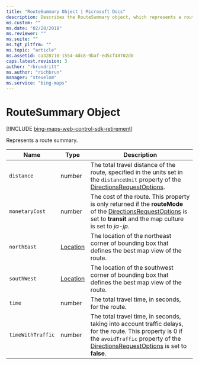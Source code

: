 ```yaml
---
title: "RouteSummary Object | Microsoft Docs"
description: Describes the RouteSummary object, which represents a route summary, and provides a list of route summary properties.
ms.custom: ""
ms.date: "02/28/2018"
ms.reviewer: ""
ms.suite: ""
ms.tgt_pltfrm: ""
ms.topic: "article"
ms.assetid: ca328710-1554-4dc8-9baf-ed5cf48702d0
caps.latest.revision: 3
author: "rbrundritt"
ms.author: "richbrun"
manager: "stevelom"
ms.service: "bing-maps"
---
```


# RouteSummary Object

[!INCLUDE [bing-maps-web-control-sdk-retirement](../../includes/bing-maps-web-control-sdk-retirement.md)]

Represents a route summary.

|   Name          |   Type   |   Description                                                                                                                                                                          |
|-----------------|----------|----------------------------------------------------------------------------------------------------------------------------------------------------------------------------------------|
| `distance`        | number   | The total travel distance of the route, specified in the units set in the `distanceUnit` property of the [DirectionsRequestOptions](directionsrequestoptions-object.md).                                         |
| `monetaryCost` | number | The cost of the route. This property is only returned if the **routeMode** of the [DirectionsRequestOptions](directionsrequestoptions-object.md) is set to **transit** and the map culture is set to *ja-jp*. |
| `northEast`       | [Location](../../map-control-api/location-class.md) | The location of the northeast corner of bounding box that defines the best map view of the route.                                                                                      |
| `southWest`       | [Location](../../map-control-api/location-class.md) | The location of the southwest corner of bounding box that defines the best map view of the route.                                                                                      |
| `time`            | number   | The total travel time, in seconds, for the route.                                                                                                                                      |
| `timeWithTraffic` | number   | The total travel time, in seconds, taking into account traffic delays, for the route. This property is 0 if the `avoidTraffic` property of the [DirectionsRequestOptions](directionsrequestoptions-object.md) is set to **false**. |
